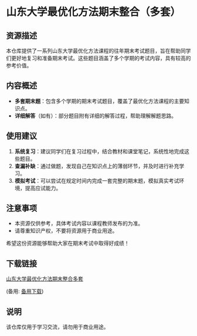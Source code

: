 # 山东大学最优化方法期末整合（多套）

## 资源描述

本仓库提供了一系列山东大学最优化方法课程的往年期末考试题目，旨在帮助同学们更好地复习和准备期末考试。这些题目涵盖了多个学期的考试内容，具有较高的参考价值。

## 内容概述

- **多套期末题**：包含多个学期的期末考试题目，覆盖了最优化方法课程的主要知识点。
- **详细解答**（如有）：部分题目附有详细的解答过程，帮助理解解题思路。

## 使用建议

1. **系统复习**：建议同学们在复习过程中，结合教材和课堂笔记，系统性地完成这些题目。
2. **查漏补缺**：通过做题，发现自己在知识点上的薄弱环节，并及时进行补充学习。
3. **模拟考试**：可以尝试在规定时间内完成一套完整的期末题，模拟真实考试环境，提高应试能力。

## 注意事项

- 本资源仅供参考，具体考试内容以课程教师发布的为准。
- 请尊重知识产权，不要将资源用于商业用途。

希望这份资源能够帮助大家在期末考试中取得好成绩！

## 下载链接
[山东大学最优化方法期末整合多套](https://pan.quark.cn/s/68fb031b5451) 

(备用: [备用下载](https://pan.baidu.com/s/1QAOmQSzQR-jcZYeE3rldNA?pwd=1234))

## 说明

该仓库仅用于学习交流，请勿用于商业用途。
